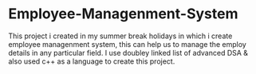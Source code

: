 # Employee-Managenment-System
This project i created in my summer break holidays in which i create employee managenment system, this can help us to manage the employ details in any particular field.
I use doubley linked list of advanced DSA & also used c++ as a language to create this project.
